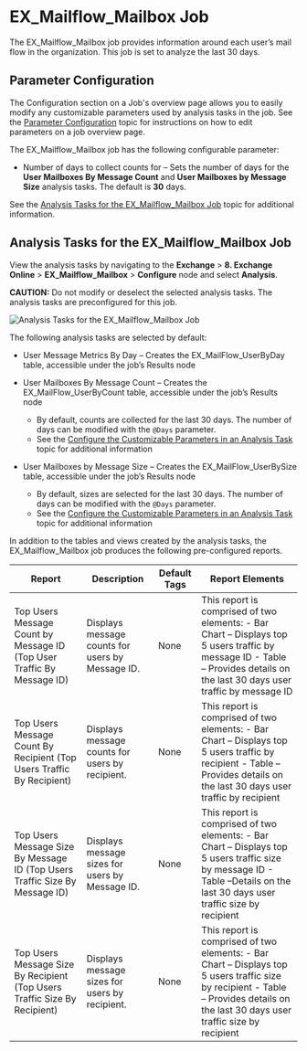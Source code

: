 # EX_Mailflow_Mailbox Job

The EX_Mailflow_Mailbox job provides information around each user’s mail flow in the organization.
This job is set to analyze the last 30 days.

## Parameter Configuration

The Configuration section on a Job's overview page allows you to easily modify any customizable
parameters used by analysis tasks in the job. See the
[Parameter Configuration](/docs/accessanalyzer/11.6/accessanalyzer/admin/jobs/job/overview.md#parameter-configuration)
topic for instructions on how to edit parameters on a job overview page.

The EX_Mailflow_Mailbox job has the following configurable parameter:

- Number of days to collect counts for – Sets the number of days for the **User Mailboxes By Message
  Count** and **User Mailboxes by Message Size** analysis tasks. The default is **30** days.

See the
[Analysis Tasks for the EX_Mailflow_Mailbox Job](#analysis-tasks-for-the-ex_mailflow_mailbox-job)
topic for additional information.

## Analysis Tasks for the EX_Mailflow_Mailbox Job

View the analysis tasks by navigating to the **Exchange** > **8. Exchange Online** >
**EX_Mailflow_Mailbox** > **Configure** node and select **Analysis**.

**CAUTION:** Do not modify or deselect the selected analysis tasks. The analysis tasks are
preconfigured for this job.

![Analysis Tasks for the EX_Mailflow_Mailbox Job](/img/versioned_docs/accessanalyzer_11.6/accessanalyzer/solutions/exchange/online/mailflow/mailflowmailboxanalysis.webp)

The following analysis tasks are selected by default:

- User Message Metrics By Day – Creates the EX_MailFlow_UserByDay table, accessible under the job’s
  Results node
- User Mailboxes By Message Count – Creates the EX_MailFlow_UserByCount table, accessible under the
  job’s Results node

    - By default, counts are collected for the last 30 days. The number of days can be modified with
      the `@Days` parameter.
    - See the
      [Configure the Customizable Parameters in an Analysis Task](/docs/accessanalyzer/11.6/accessanalyzer/admin/jobs/job/configure/analysiscustomizableparameters.md)
      topic for additional information

- User Mailboxes by Message Size – Creates the EX_MailFlow_UserBySize table, accessible under the
  job’s Results node

    - By default, sizes are selected for the last 30 days. The number of days can be modified with
      the `@Days` parameter.
    - See the
      [Configure the Customizable Parameters in an Analysis Task](/docs/accessanalyzer/11.6/accessanalyzer/admin/jobs/job/configure/analysiscustomizableparameters.md)
      topic for additional information

In addition to the tables and views created by the analysis tasks, the EX_Mailflow_Mailbox job
produces the following pre-configured reports.

| Report                                                                      | Description                                      | Default Tags | Report Elements                                                                                                                                                                      |
| --------------------------------------------------------------------------- | ------------------------------------------------ | ------------ | ------------------------------------------------------------------------------------------------------------------------------------------------------------------------------------ |
| Top Users Message Count by Message ID (Top User Traffic By Message ID)      | Displays message counts for users by Message ID. | None         | This report is comprised of two elements: - Bar Chart – Displays top 5 users traffic by message ID - Table – Provides details on the last 30 days user traffic by message ID         |
| Top Users Message Count By Recipient (Top Users Traffic By Recipient)       | Displays message counts for users by recipient.  | None         | This report is comprised of two elements: - Bar Chart – Displays top 5 users traffic by recipient - Table – Provides details on the last 30 days user traffic by recipient           |
| Top Users Message Size By Message ID (Top Users Traffic Size By Message ID) | Displays message sizes for users by Message ID.  | None         | This report is comprised of two elements: - Bar Chart – Displays top 5 users traffic size by message ID - Table –Details on the last 30 days user traffic size by recipient          |
| Top Users Message Size By Recipient (Top Users Traffic Size By Recipient)   | Displays message sizes for users by recipient.   | None         | This report is comprised of two elements: - Bar Chart – Displays top 5 users traffic size by recipient - Table – Provides details on the last 30 days user traffic size by recipient |
